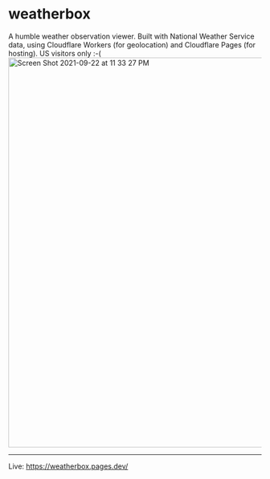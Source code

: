 # weatherbox

A humble weather observation viewer. Built with National Weather Service data, using Cloudflare Workers (for geolocation) and Cloudflare Pages (for hosting). US visitors only :-(
<img width="776" alt="Screen Shot 2021-09-22 at 11 33 27 PM" src="https://user-images.githubusercontent.com/1082786/134451085-b225c5ac-23ae-46a4-b5dd-cd26be136eef.png">

---

Live: https://weatherbox.pages.dev/
